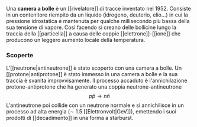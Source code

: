 Una **camera a bolle** è un [[rivelatore]] di tracce inventato nel 1952. Consiste in un contenitore riempito da un liquido (idrogeno, deuterio, elio...) in cui la pressione idrostatica è mantenuta per qualche millisecondo più bassa della sua tensione di vapore. Così facendo si creano delle bollicine lungo la traccia della [[particella]] a causa delle coppie [[elettrone]]-[[ione]] che producono un leggero aumento locale della temperatura.
### Scoperte
L'[[neutrone|antineutrone]] è stato scoperto con una camera a bolle. Un [[protone|antiprotone]] è stato immesso in una camera a bolle e la sua traccia è svanita improvvisamente. Il processo accaduto è l'annichilazione protone-antiprotone che ha generato una coppia neutrone-antineutrone
$$p\bar{p} \rightarrow n\bar{n}$$
L'antineutrone poi collide con un neutrone normale e si annichilisce in un processo ad alta energia ($\sim$ 1.5 [[Elettronvolt|GeV]]), emettendo i suoi prodotti di [[decadimento]] in una forma a starburst.